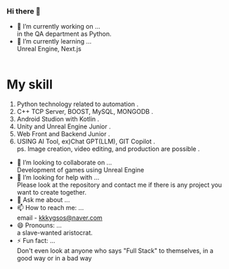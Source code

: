 ### Hi there 👋

- 🔭 I’m currently working on ...<br>
  in the QA department as Python.
- 🌱 I’m currently learning ...<br>
  Unreal Engine, Next.js <br>
  <br>
# My skill
1. Python technology related to automation .<br>
2. C++ TCP Server, BOOST, MySQL, MONGODB .<br>
3. Android Studion with Kotlin .<br>
4. Unity and Unreal Engine Junior .<br>
5. Web Front and Backend Junior .<br>
6. USING AI Tool, ex)Chat GPT(LLM), GIT Copilot .<br>
ps. Image creation, video editing, and production are possible .<br>

- 👯 I’m looking to collaborate on ...<br>
  Development of games using Unreal Engine
- 🤔 I’m looking for help with ...<br>
  Please look at the repository and contact me if there is any project you want to create together.
- 💬 Ask me about ...<br>
- 📫 How to reach me: ...<br>
  email - kkkygsos@naver.com
- 😄 Pronouns: ...<br>
  a slave-wanted aristocrat.
- ⚡ Fun fact: ...<br>
  Don't even look at anyone who says "Full Stack" to themselves, in a good way or in a bad way

